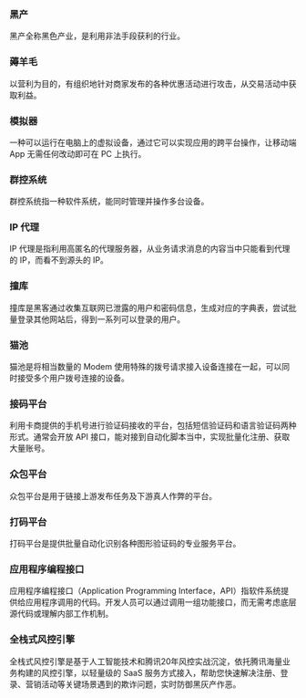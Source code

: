 ### 黑产	
黑产全称黑色产业，是利用非法手段获利的行业。
### 薅羊毛	
以营利为目的，有组织地针对商家发布的各种优惠活动进行攻击，从交易活动中获取利益。
### 模拟器	
一种可以运行在电脑上的虚拟设备，通过它可以实现应用的跨平台操作，让移动端 App 无需任何改动即可在 PC 上执行。
### 群控系统
群控系统指一种软件系统，能同时管理并操作多台设备。
### IP 代理	
IP 代理是指利用高匿名的代理服务器，从业务请求消息的内容当中只能看到代理的 IP，而看不到源头的 IP。
### 撞库	
撞库是黑客通过收集互联网已泄露的用户和密码信息，生成对应的字典表，尝试批量登录其他网站后，得到一系列可以登录的用户。
### 猫池	
猫池是将相当数量的 Modem 使用特殊的拨号请求接入设备连接在一起，可以同时接受多个用户拨号连接的设备。
### 接码平台	
利用卡商提供的手机号进行验证码接收的平台，包括短信验证码和语言验证码两种形式。通常会开放 API 接口，能对接到自动化脚本当中，实现批量化注册、获取大量账号。
### 众包平台	
众包平台是用于链接上游发布任务及下游真人作弊的平台。
### 打码平台	
打码平台是提供批量自动化识别各种图形验证码的专业服务平台。
### 应用程序编程接口	
应用程序编程接口（Application Programming Interface，API）指软件系统提供给应用程序调用的代码。开发人员可以通过调用一组功能接口，而无需考虑底层源代码或理解内部工作机制。


### 全栈式风控引擎
全栈式风控引擎是基于人工智能技术和腾讯20年风控实战沉淀，依托腾讯海量业务构建的风控引擎，以轻量级的 SaaS 服务方式接入，帮助您快速解决注册、登录、营销活动等关键场景遇到的欺诈问题，实时防御黑灰产作恶。
